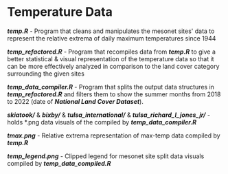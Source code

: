 # Temperature Data

***temp.R*** - Program that cleans and manipulates the mesonet sites' data to represent the relative extrema of daily maximum temperatures since 1944

***temp_refactored.R*** - Program that recompiles data from ***temp.R*** to give a better statistical & visual representation of the temperature data so that it can be more effectively analyzed in comparison to the land cover category surrounding the given sites

***temp_data_compiler.R*** - Program that splits the output data structures in ***temp_refactored.R*** and filters them to show the summer months from 2018 to 2022 (date of ***National Land Cover Dataset***). 

***skiatook/*** & ***bixby/*** & ***tulsa_international/*** & ***tulsa_richard_l_jones_jr/*** - holds \*.png data visuals of the compiled by ***temp_data_compiler.R***

***tmax.png*** - Relative extrema representation of max-temp data compiled by ***temp.R***

***temp_legend.png*** - Clipped legend for mesonet site split data visuals compiled by ***temp_data_compiled.R***
